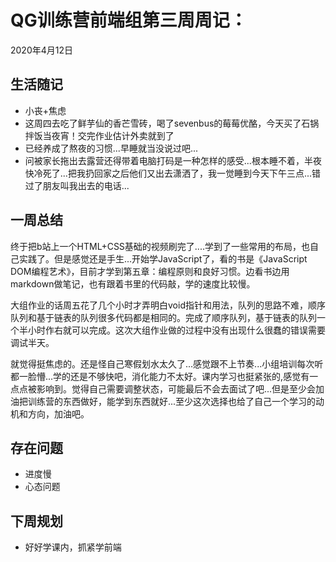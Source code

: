 # QG训练营前端组第三周周记：

2020年4月12日

## 生活随记

- 小丧+焦虑
- 这周四去吃了鲜芋仙的香芒雪砖，喝了sevenbus的莓莓优酪，今天买了石锅拌饭当夜宵！交完作业估计外卖就到了
- 已经养成了熬夜的习惯...早睡就当没说过吧...
- 问被家长拖出去露营还得带着电脑打码是一种怎样的感受...根本睡不着，半夜快冷死了...把我扔回家之后他们又出去潇洒了，我一觉睡到今天下午三点...错过了朋友叫我出去的电话...

## 一周总结

​        终于把b站上一个HTML+CSS基础的视频刷完了....学到了一些常用的布局，也自己实践了。但是感觉还是手生...开始学JavaScript了，看的书是《JavaScript DOM编程艺术》，目前才学到第五章：编程原则和良好习惯。边看书边用markdown做笔记，也有跟着书里的代码敲，学的速度比较慢。

​        大组作业的话周五花了几个小时才弄明白void指针和用法，队列的思路不难，顺序队列和基于链表的队列很多代码都是相同的。完成了顺序队列，基于链表的队列一个半小时作右就可以完成。这次大组作业做的过程中没有出现什么很蠢的错误需要调试半天。

​        就觉得挺焦虑的。还是怪自己寒假划水太久了...感觉跟不上节奏...小组培训每次听都一脸懵...学的还是不够快吧，消化能力不太好。课内学习也挺紧张的,感觉有一点点被影响到。觉得自己需要调整状态，可能最后不会去面试了吧...但是至少会加油把训练营的东西做好，能学到东西就好...至少这次选择也给了自己一个学习的动机和方向，加油吧。

## 存在问题

- 进度慢
- 心态问题

## 下周规划

- 好好学课内，抓紧学前端

